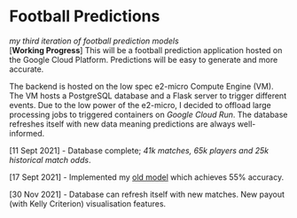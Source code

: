 # Football Predictions
*my third iteration of football prediction models*    
[**Working Progress**] This will be a football prediction application hosted on the Google Cloud Platform.
Predictions will be easy to generate and more accurate.  

The backend is hosted on the low spec e2-micro Compute Engine (VM). The VM hosts a PostgreSQL database and a Flask 
server to trigger different events. Due to the low power of the e2-micro, I decided to offload large processing jobs to
triggered containers on _Google Cloud Run_. The database refreshes itself with new data meaning predictions
are always well-informed.

[11 Sept 2021] - Database complete; *41k matches, 65k players and 25k historical match odds*.

[17 Sept 2021] - Implemented my [old model](https://github.com/liamhbyrne/Premier-League-Predictions-with-Deep-Learning) which achieves 55% accuracy. 

[30 Nov 2021] - Database can refresh itself with new matches. New payout (with Kelly Criterion) visualisation features.
